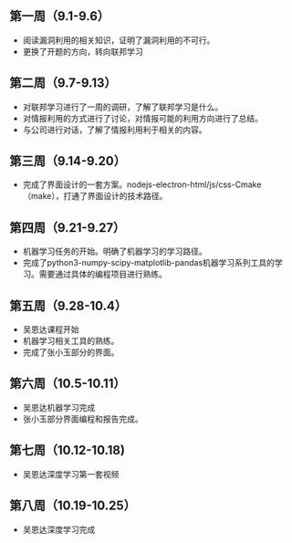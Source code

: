 ## 第一周（9.1-9.6）
* 阅读漏洞利用的相关知识，证明了漏洞利用的不可行。
* 更换了开题的方向，转向联邦学习

## 第二周（9.7-9.13）

* 对联邦学习进行了一周的调研，了解了联邦学习是什么。
* 对情报利用的方式进行了讨论，对情报可能的利用方向进行了总结。
* 与公司进行对话，了解了情报利用利于相关的内容。


## 第三周（9.14-9.20）
* 完成了界面设计的一套方案。nodejs-electron-html/js/css-Cmake（make），打通了界面设计的技术路径。

## 第四周（9.21-9.27）
* 机器学习任务的开始。明确了机器学习的学习路径。
* 完成了python3-numpy-scipy-matplotlib-pandas机器学习系列工具的学习。需要通过具体的编程项目进行熟练。

## 第五周（9.28-10.4）
* 吴恩达课程开始
* 机器学习相关工具的熟练。
* 完成了张小玉部分的界面。

## 第六周（10.5-10.11）

* 吴恩达机器学习完成
* 张小玉部分界面编程和报告完成。


## 第七周（10.12-10.18)
* 吴恩达深度学习第一套视频

## 第八周（10.19-10.25）

* 吴恩达深度学习完成